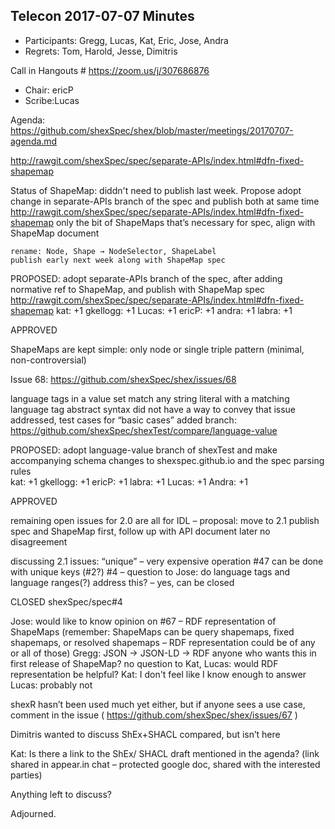 
## Telecon 2017-07-07 Minutes

 * Participants:  Gregg, Lucas, Kat, Eric, Jose, Andra
 * Regrets: Tom, Harold, Jesse, Dimitris

Call in Hangouts # https://zoom.us/j/307686876
 * Chair: ericP
 * Scribe:Lucas

Agenda: https://github.com/shexSpec/shex/blob/master/meetings/20170707-agenda.md

http://rawgit.com/shexSpec/spec/separate-APIs/index.html#dfn-fixed-shapemap

Status of ShapeMap:
    diddn't need to publish last week.
    Propose adopt change in separate-APIs branch of the spec and publish both at same time
      http://rawgit.com/shexSpec/spec/separate-APIs/index.html#dfn-fixed-shapemap
    only the bit of ShapeMaps that’s necessary for spec, align with ShapeMap document
    
    rename: Node, Shape → NodeSelector, ShapeLabel
    publish early next week along with ShapeMap spec

PROPOSED: adopt separate-APIs branch of the spec, after adding normative ref to ShapeMap, and publish with ShapeMap spec
      http://rawgit.com/shexSpec/spec/separate-APIs/index.html#dfn-fixed-shapemap
      kat: +1
      gkellogg: +1
      Lucas: +1
ericP: +1
andra: +1
labra: +1

APPROVED

ShapeMaps are kept simple: only node or single triple pattern (minimal, non-controversial)

Issue 68: https://github.com/shexSpec/shex/issues/68

language tags in a value set match any string literal with a matching language tag
abstract syntax did not have a way to convey that
issue addressed, test cases for “basic cases” added
branch: https://github.com/shexSpec/shexTest/compare/language-value

PROPOSED: adopt language-value branch of shexTest and make accompanying schema changes to shexspec.github.io and the spec parsing rules  
      kat: +1
      gkellogg: +1
      ericP: +1
labra: +1
Lucas: +1
Andra: +1

APPROVED

remaining open issues for 2.0 are all for IDL – proposal: move to 2.1
publish spec and ShapeMap first, follow up with API document later
no disagreement


discussing 2.1 issues:
    “unique” – very expensive operation
    #47 can be done with unique keys (#2?)
    #4 – question to Jose: do language tags and language ranges(?) address this? – yes, can be closed

CLOSED shexSpec/spec#4


Jose: would like to know opinion on #67 – RDF representation of ShapeMaps
(remember: ShapeMaps can be query shapemaps, fixed shapemaps, or resolved shapemaps – RDF representation could be of any or all of those)
Gregg: JSON → JSON-LD → RDF
anyone who wants this in first release of ShapeMap? no
question to Kat, Lucas: would RDF representation be helpful?
Kat: I don't feel like I know enough to answer
Lucas: probably not

shexR hasn’t been used much yet either, but if anyone sees a use case, comment in the issue ( https://github.com/shexSpec/shex/issues/67 )

Dimitris wanted to discuss ShEx+SHACL compared, but isn’t here

Kat: Is there a link to the ShEx/ SHACL draft mentioned in the agenda? (link shared in appear.in chat – protected google doc, shared with the interested parties)

Anything left to discuss?

Adjourned.

